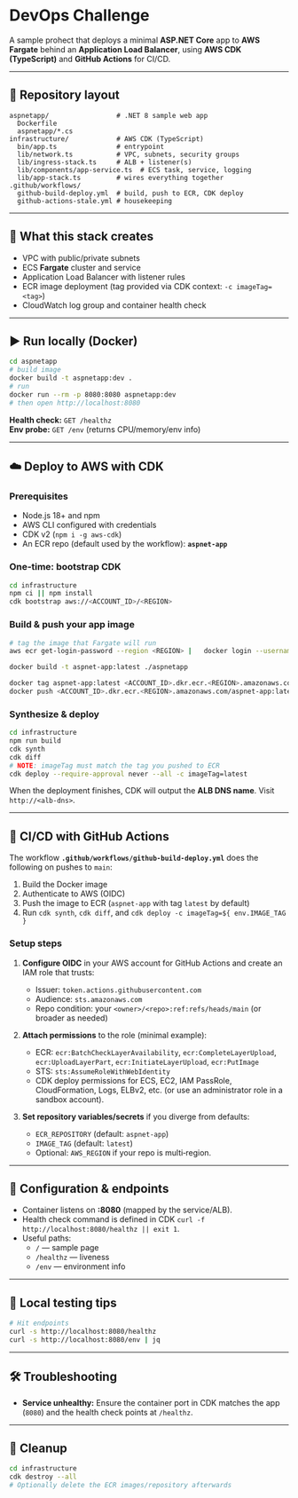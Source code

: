 # DevOps Challenge

A sample prohect that deploys a minimal **ASP.NET Core** app to **AWS Fargate** behind an **Application Load Balancer**, using **AWS CDK (TypeScript)** and **GitHub Actions** for CI/CD.

---

## 🧱 Repository layout

```
aspnetapp/                 # .NET 8 sample web app
  Dockerfile
  aspnetapp/*.cs
infrastructure/            # AWS CDK (TypeScript)
  bin/app.ts               # entrypoint
  lib/network.ts           # VPC, subnets, security groups
  lib/ingress-stack.ts     # ALB + listener(s)
  lib/components/app-service.ts  # ECS task, service, logging
  lib/app-stack.ts         # wires everything together
.github/workflows/
  github-build-deploy.yml  # build, push to ECR, CDK deploy
  github-actions-stale.yml # housekeeping
```

---

## 🔎 What this stack creates

- VPC with public/private subnets
- ECS **Fargate** cluster and service
- Application Load Balancer with listener rules
- ECR image deployment (tag provided via CDK context: `-c imageTag=<tag>`)
- CloudWatch log group and container health check

---

## ▶️ Run locally (Docker)

```bash
cd aspnetapp
# build image
docker build -t aspnetapp:dev .
# run
docker run --rm -p 8080:8080 aspnetapp:dev
# then open http://localhost:8080
```

**Health check:** `GET /healthz`  
**Env probe:** `GET /env` (returns CPU/memory/env info)

---

## ☁️ Deploy to AWS with CDK

### Prerequisites
- Node.js 18+ and npm
- AWS CLI configured with credentials
- CDK v2 (`npm i -g aws-cdk`)
- An ECR repo (default used by the workflow): **`aspnet-app`**

### One‑time: bootstrap CDK
```bash
cd infrastructure
npm ci || npm install
cdk bootstrap aws://<ACCOUNT_ID>/<REGION>
```

### Build & push your app image
```bash
# tag the image that Fargate will run
aws ecr get-login-password --region <REGION> |   docker login --username AWS --password-stdin <ACCOUNT_ID>.dkr.ecr.<REGION>.amazonaws.com

docker build -t aspnet-app:latest ./aspnetapp

docker tag aspnet-app:latest <ACCOUNT_ID>.dkr.ecr.<REGION>.amazonaws.com/aspnet-app:latest
docker push <ACCOUNT_ID>.dkr.ecr.<REGION>.amazonaws.com/aspnet-app:latest
```

### Synthesize & deploy
```bash
cd infrastructure
npm run build
cdk synth
cdk diff
# NOTE: imageTag must match the tag you pushed to ECR
cdk deploy --require-approval never --all -c imageTag=latest
```

When the deployment finishes, CDK will output the **ALB DNS name**. Visit `http://<alb-dns>`.

---

## 🤖 CI/CD with GitHub Actions

The workflow **`.github/workflows/github-build-deploy.yml`** does the following on pushes to `main`:

1. Build the Docker image
2. Authenticate to AWS (OIDC)
3. Push the image to ECR (`aspnet-app` with tag `latest` by default)
4. Run `cdk synth`, `cdk diff`, and `cdk deploy -c imageTag=${ env.IMAGE_TAG }`

### Setup steps

1. **Configure OIDC** in your AWS account for GitHub Actions and create an IAM role that trusts:
   - Issuer: `token.actions.githubusercontent.com`
   - Audience: `sts.amazonaws.com`
   - Repo condition: your `<owner>/<repo>:ref:refs/heads/main` (or broader as needed)

2. **Attach permissions** to the role (minimal example):
   - ECR: `ecr:BatchCheckLayerAvailability`, `ecr:CompleteLayerUpload`, `ecr:UploadLayerPart`, `ecr:InitiateLayerUpload`, `ecr:PutImage`
   - STS: `sts:AssumeRoleWithWebIdentity`
   - CDK deploy permissions for ECS, EC2, IAM PassRole, CloudFormation, Logs, ELBv2, etc. (or use an administrator role in a sandbox account).

3. **Set repository variables/secrets** if you diverge from defaults:
   - `ECR_REPOSITORY` (default: `aspnet-app`)
   - `IMAGE_TAG` (default: `latest`)
   - Optional: `AWS_REGION` if your repo is multi‑region.

---

## 🔧 Configuration & endpoints

- Container listens on **:8080** (mapped by the service/ALB).
- Health check command is defined in CDK `curl -f http://localhost:8080/healthz || exit 1`.
- Useful paths:
  - `/` — sample page
  - `/healthz` — liveness
  - `/env` — environment info

---

## 🧪 Local testing tips

```bash
# Hit endpoints
curl -s http://localhost:8080/healthz
curl -s http://localhost:8080/env | jq
```

---

## 🛠 Troubleshooting

- **Service unhealthy:** Ensure the container port in CDK matches the app (`8080`) and the health check points at `/healthz`.

---

## 🧹 Cleanup

```bash
cd infrastructure
cdk destroy --all
# Optionally delete the ECR images/repository afterwards
```

